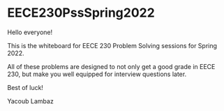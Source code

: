 # EECE230PssSpring2022

Hello everyone! 

This is the whiteboard for EECE 230 Problem Solving sessions for Spring 2022.

All of these problems are designed to not only get a good grade in EECE 230, but make you well equipped for interview questions later.

Best of luck!

Yacoub Lambaz

